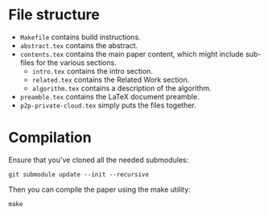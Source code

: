 # File structure

 - `Makefile` contains build instructions.
 - `abstract.tex` contains the abstract.
 - `contents.tex` contains the main paper content, which might include sub-files 
   for the various sections.
    - `intro.tex` contains the intro section.
    - `related.tex` contains the Related Work section.
    - `algorithm.tex` contains a description of the algorithm.
 - `preamble.tex` contains the LaTeX document preamble.
 - `p2p-private-cloud.tex` simply puts the files together.


# Compilation

Ensure that you've cloned all the needed submodules:
```
git submodule update --init --recursive
```
Then you can compile the paper using the make utility:
```
make
```
